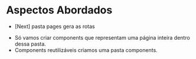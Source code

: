# Aspectos Abordados

- [Next] pasta pages gera as rotas
* Só vamos criar components que representam uma página inteira dentro dessa pasta.
* Components reutilizáveis criamos uma pasta components.
